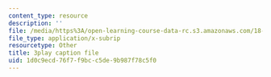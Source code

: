 ```yaml
---
content_type: resource
description: ''
file: /media/https%3A/open-learning-course-data-rc.s3.amazonaws.com/18-01sc-single-variable-calculus-fall-2010/1d0c9ecd76f7f9bcc5de9b987f78c5f0_eHJuAByQf5A.srt
file_type: application/x-subrip
resourcetype: Other
title: 3play caption file
uid: 1d0c9ecd-76f7-f9bc-c5de-9b987f78c5f0
---
```

